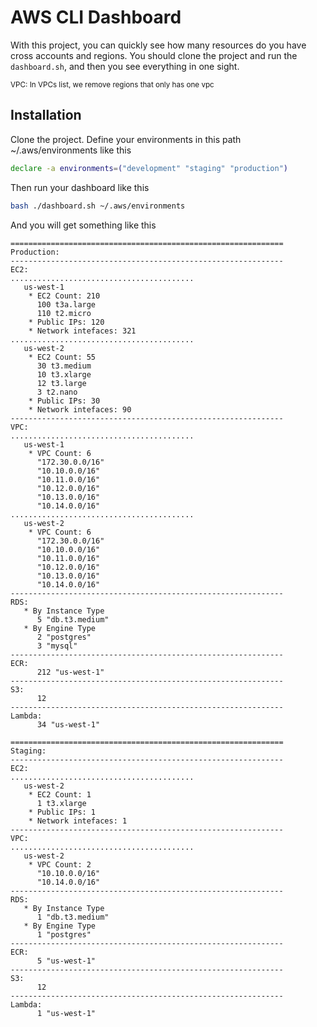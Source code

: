 # AWS CLI Dashboard
With this project, you can quickly see how many resources do you have cross accounts and regions. 
You should clone the project and run the  `dashboard.sh`, and then you see everything in one sight. 

<sup>VPC: In VPCs list, we remove regions that only has one vpc</sup>
## Installation
Clone the project.
Define your environments in this path ~/.aws/environments
like this

```bash
declare -a environments=("development" "staging" "production")

```

Then run your dashboard like this

```bash
bash ./dashboard.sh ~/.aws/environments
```

And you will get something like this
```
=============================================================
Production:
-------------------------------------------------------------
EC2:
.........................................
   us-west-1
    * EC2 Count: 210
      100 t3a.large
      110 t2.micro
    * Public IPs: 120
    * Network intefaces: 321
.........................................
   us-west-2
    * EC2 Count: 55
      30 t3.medium
      10 t3.xlarge
      12 t3.large
      3 t2.nano
    * Public IPs: 30
    * Network intefaces: 90
-------------------------------------------------------------
VPC:
.........................................
   us-west-1
    * VPC Count: 6
      "172.30.0.0/16"
      "10.10.0.0/16"
      "10.11.0.0/16"
      "10.12.0.0/16"
      "10.13.0.0/16"
      "10.14.0.0/16"
.........................................
   us-west-2
    * VPC Count: 6
      "172.30.0.0/16"
      "10.10.0.0/16"
      "10.11.0.0/16"
      "10.12.0.0/16"
      "10.13.0.0/16"
      "10.14.0.0/16"
-------------------------------------------------------------
RDS:
   * By Instance Type
      5 "db.t3.medium"
   * By Engine Type
      2 "postgres"
      3 "mysql"
-------------------------------------------------------------
ECR:
      212 "us-west-1"
-------------------------------------------------------------
S3:
      12
-------------------------------------------------------------
Lambda:
      34 "us-west-1"

=============================================================
Staging:
-------------------------------------------------------------
EC2:
.........................................
   us-west-2
    * EC2 Count: 1
      1 t3.xlarge
    * Public IPs: 1
    * Network intefaces: 1
-------------------------------------------------------------
VPC:
.........................................
   us-west-2
    * VPC Count: 2
      "10.10.0.0/16"
      "10.14.0.0/16"
-------------------------------------------------------------
RDS:
   * By Instance Type
      1 "db.t3.medium"
   * By Engine Type
      1 "postgres"
-------------------------------------------------------------
ECR:
      5 "us-west-1"
-------------------------------------------------------------
S3:
      12
-------------------------------------------------------------
Lambda:
      1 "us-west-1"
```
